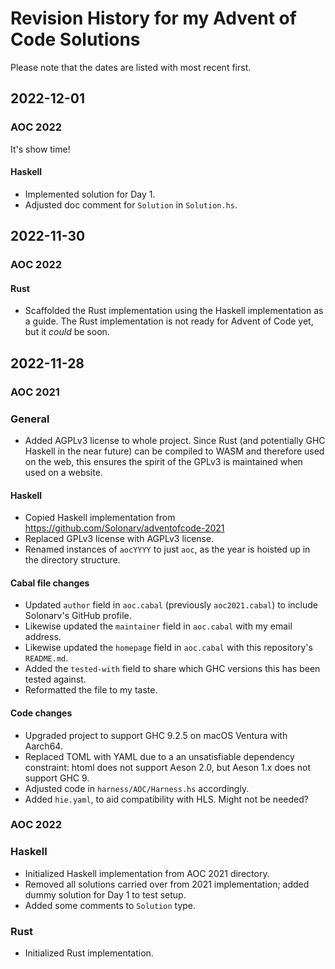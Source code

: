 # Revision History for my Advent of Code Solutions

Please note that the dates are listed with most recent first.

## 2022-12-01

### AOC 2022

It's show time!

#### Haskell

* Implemented solution for Day 1.
* Adjusted doc comment for `Solution` in `Solution.hs`.

## 2022-11-30

### AOC 2022

#### Rust

* Scaffolded the Rust implementation using the Haskell implementation as a guide. The Rust implementation is not ready for Advent of Code yet, but it *could* be soon.

## 2022-11-28

### AOC 2021

### General

* Added AGPLv3 license to whole project. Since Rust (and potentially GHC Haskell in the near future) can be compiled to WASM and therefore used on the web, this ensures the spirit of the GPLv3 is maintained when used on a website.

#### Haskell

* Copied Haskell implementation from https://github.com/Solonarv/adventofcode-2021
* Replaced GPLv3 license with AGPLv3 license.
* Renamed instances of `aocYYYY` to just `aoc`, as the year is hoisted up in the directory structure.

#### Cabal file changes

* Updated `author` field in `aoc.cabal` (previously `aoc2021.cabal`) to include Solonarv's GitHub profile.
* Likewise updated the `maintainer` field in `aoc.cabal` with my email address.
* Likewise updated the `homepage` field in `aoc.cabal` with this repository's `README.md`.
* Added the `tested-with` field to share which GHC versions this has been tested against.
* Reformatted the file to my taste.

#### Code changes

* Upgraded project to support GHC 9.2.5 on macOS Ventura with Aarch64.
* Replaced TOML with YAML due to a an unsatisfiable dependency constraint: htoml does not support Aeson 2.0, but Aeson 1.x does not support GHC 9.
* Adjusted code in `harness/AOC/Harness.hs` accordingly.
* Added `hie.yaml`, to aid compatibility with HLS. Might not be needed?

### AOC 2022

### Haskell

* Initialized Haskell implementation from AOC 2021 directory.
* Removed all solutions carried over from 2021 implementation; added dummy solution for Day 1 to test setup.
* Added some comments to `Solution` type.

### Rust

* Initialized Rust implementation.
